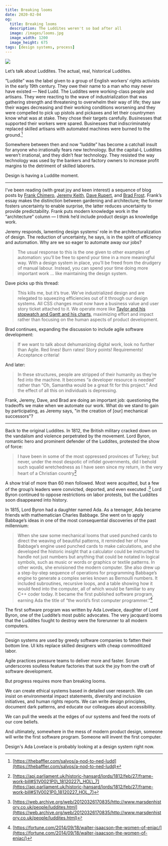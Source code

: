 ```yaml
---
title: Breaking looms
date: 2020-02-04
og:
  title: Breaking looms
  description: The Luddites weren't so bad after all
  image: /images/looms.jpg
  image_width: 1200
  image_height: 675
tags: [design systems, process]
---
```


![](/images/looms.jpg)

Let’s talk about Luddites. The actual, real, historical Luddites.

“Luddite” was the label given to a group of English workers’ rights activists in the early 19th century. They owe their name to a man who may never have existed — Ned Ludd. The Luddites were working-class people and artisans. They were reacting to the wave of industrialization that was gathering strength and threatening to overwhelm their way of life; they saw their wages decreasing and their working conditions worsening and they were compelled to pick up pistols and pickaxes and let their countrymen know what was at stake. They chose their targets carefully. Businesses that supported their workers were spared. Businesses that indiscriminately replaced skilled artisans with automated machines were burned to the ground.[^1]

Somewhere between then and now “luddite” has become a catchall insult for anyone who irrationally fears new technology. But the capital-L Luddites weren’t irrational, and they didn’t fear technology. They resisted the way technology was used by the bankers and factory owners to increase profit margins to the detriment of skilled laborers.

Design is having a Luddite moment.

---- 

I’ve been reading (with great joy and keen interest) a sequence of blog posts by [Frank Chimero](https://frankchimero.com/blog/2020/gardening-vs-architecture/), [Jeremy Keith](https://adactio.com/journal/16369), [Dave Rupert](https://daverupert.com/2020/01/the-web-is-industrialized-and-i-helped-industrialize-it/), and [Brad Frost](https://bradfrost.com/blog/post/design-systems-agile-and-industrialization/). Frank’s essay makes the distinction between gardening and architecture; the former fosters uncertainty to enable surprise, the latter reduces uncertainty to provide predictability. Frank puts modern knowledge work in the “architecture” column — I think he’d include product design as knowledge work. 

Jeremy responds, lamenting design systems’ role in the architecturalization of design. The reduction of uncertainty, he says, is in the spirit of efficiency and automation. Why are we so eager to automate away our jobs?

> The usual response to this is the one given to other examples of automation: you’ll be free to spend your time in a more meaningful way. With a design system in place, you’ll be freed from the drudgery of manual labour. Instead, you can spend your time doing more important work … like maintaining the design system.

Dave picks up this thread:

> This kills me, but it’s true. We’ve industrialized design and are relegated to squeezing efficiencies out of it through our design systems. All CSS changes must now have a business value and user story ticket attached to it. We operate more like [Taylor and his stopwatch and Gantt and his charts](http://bostonreview.net/race/caitlin-c-rosenthal-how-slavery-inspired-modern-business-management), maximizing effort and impact rather than focusing on the human aspects of product development.

Brad continues, expanding the discussion to include agile software development:

> If we want to talk about dehumanizing digital work, look no further than Agile. Red lines! Burn rates! Story points! Requirements! Acceptance criteria!

And later:

> In these structures, people are stripped of their humanity as they’re fed into the machine. It becomes “a developer resource is needed” rather than  “Oh, Samantha would be a great fit for this project.” And the effect of all this on individuals is depressing.

Frank, Jeremy, Dave, and Brad are doing an important job: questioning the tradeoffs we make when we automate our work. What do we stand to gain by participating, as Jeremy says, "in the creation of [our] mechanical successors"?

---- 

Back to the original Luddites. In 1812, the British military cracked down on the vandalism and violence perpetrated by the movement. Lord Byron, romantic hero and prominent defender of the Luddites, protested the show of force:

> I have been in some of the most oppressed provinces of Turkey; but never, under the most despotic of infidel governments, did I behold such squalid wretchedness as I have seen since my return, in the very heart of a Christian country[^2]

A show trial of more than 60 men followed. Most were acquitted, but a few of the group’s leaders were convicted, deported, and even executed .[^3] Lord Byron continued to oppose restrictions on labor protests, but the Luddites soon disappeared into history.

In 1815, Lord Byron had a daughter named Ada. As a teenager, Ada became friends with mathematician Charles Babbage. She went on to apply Babbage’s ideas in one of the most consequential discoveries of the past millennium:

>  When she saw some mechanical looms that used punched cards to direct the weaving of beautiful patterns, it reminded her of how Babbage’s engine used punched cards to make calculations, and she developed the historic insight that a calculator could be instructed to handle not just numbers but anything that could be notated in logical symbols, such as music or words or graphics or textile patterns. In other words, she envisioned the modern computer. She also drew up a step-by-step sequence of operations for programming Babbage’s engine to generate a complex series known as Bernoulli numbers. It included subroutines, recursive loops, and a table showing how it would feed into the computer, all of which would be familiar to any C++ coder today. It became the first published software program, earning Ada the title of “the world’s first computer programmer.”[^4]

The first software program was written by Ada Lovelace, daughter of Lord Byron, one of the Luddite’s most public advocates. The very jacquard looms that the Luddites fought to destroy were the forerunner to all modern computers. 

---- 

Design systems are used by greedy software companies to fatten their bottom line. UI kits replace skilled designers with cheap commoditized labor.

Agile practices pressure teams to deliver more and faster. Scrum underscores soulless feature factories that suck the joy from the craft of software development.

But progress requires more than breaking looms.

We can create ethical systems based in detailed user research. We can insist on environmental impact statements, diversity and inclusion initiatives, and human rights reports. We can write design principles, document dark patterns, and educate our colleagues about accessibility.

We can pull the weeds at the edges of our systems and feed the roots of our core beliefs.

And ultimately, somewhere in the mess of modern product design, someone will write the first software program. Someone will invent the first computer.

Design's Ada Lovelace is probably looking at a design system right now.

[^1]:	[https://thebaffler.com/salvos/a-nod-to-ned-ludd](https://thebaffler.com/salvos/a-nod-to-ned-ludd)

[^2]:	[https://api.parliament.uk/historic-hansard/lords/1812/feb/27/frame-work-bill#S1V0021P0\_18120227\_HOL\_7](https://api.parliament.uk/historic-hansard/lords/1812/feb/27/frame-work-bill#S1V0021P0_18120227_HOL_7)

[^3]:	[https://web.archive.org/web/20120326170835/http://www.marsdenhistory.co.uk/people/luddites.html](https://web.archive.org/web/20120326170835/http://www.marsdenhistory.co.uk/people/luddites.html)

[^4]:	[https://fortune.com/2014/09/18/walter-isaacson-the-women-of-eniac/](https://fortune.com/2014/09/18/walter-isaacson-the-women-of-eniac/)